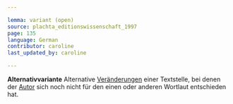 ```yaml
---

lemma: variant (open)
source: plachta_editionswissenschaft_1997
page: 135
language: German
contributor: caroline
last_updated_by: caroline

---
```


**Alternativvariante** Alternative [Veränderungen](emendation.html) einer Textstelle, bei denen der [Autor](author.html) sich noch nicht für den einen oder anderen Wortlaut entschieden hat.

